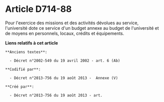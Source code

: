 # Article D714-88

Pour l'exercice des missions et des activités dévolues au service, l'université dote ce service d'un budget annexe au budget
de l'université et de moyens en personnels, locaux, crédits et équipements.

**Liens relatifs à cet article**

	**Anciens textes**:

	  - Décret n°2002-549 du 19 avril 2002 - art. 6 (Ab)

	**Codifié par**:

	  - Décret n°2013-756 du 19 août 2013 -  Annexe (V)

	**Créé par**:

	  - Décret n°2013-756 du 19 août 2013 - art.
